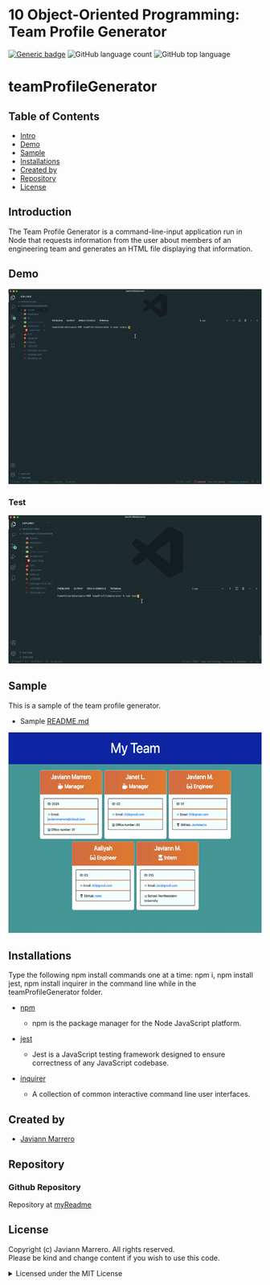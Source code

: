 # 10 Object-Oriented Programming: Team Profile Generator
[![Generic badge](https://img.shields.io/badge/license-MIT-<COLOR>.svg)](#license)
![GitHub language count](https://img.shields.io/github/languages/count/javiistacks/teamProfileGenerator)
![GitHub top language](https://img.shields.io/github/languages/top/javiistacks/teamProfileGenerator)

# teamProfileGenerator

## Table of Contents
* [Intro](#intro)
* [Demo](#demo)
* [Sample](#sample)
* [Installations](#installations)
* [Created by](#created-by)
* [Repository](#repository)
* [License](#license)


 ## Introduction
The Team Profile Generator is a command-line-input application run in Node that requests information from the user about members of an engineering team and generates an HTML file displaying that information.

## Demo
![Screencast Demo](./Assets/example.gif)

### Test
![Screencast Demo](./Assets/test.gif)

## Sample 
 This is a sample of the team profile generator.
* Sample [README.md](./production/team.html)
<img src="./Assets/screenshot.jpg" width="550" height="400">


## Installations
Type the following npm install commands one at a time: npm i, npm install jest, npm install inquirer in the command line while in the teamProfileGenerator folder. 

* [npm](https://docs.npmjs.com/cli/v7/commands/npm-install)
  * npm is the package manager for the Node JavaScript platform. 

* [jest](https://www.npmjs.com/package/jest)
  * Jest is a JavaScript testing framework designed to ensure correctness of any JavaScript codebase.

* [inquirer](https://www.npmjs.com/package/inquirer)
  * A collection of common interactive command line user interfaces.

## Created by
* [Javiann Marrero](https://github.com/javiistacks)


## Repository
### Github Repository
Repository at [myReadme](https://github.com/javiistacks/teamProfileGenerator)

## License

Copyright (c) Javiann Marrero. All rights reserved.<br>
Please be kind and change content if you wish to use this code.

<details><summary>Licensed under the MIT License</summary>

Copyright (c) 2021 - present | Javiann Marrero

<blockquote>
Permission is hereby granted, free of charge, to any person obtaining a copy
of this software and associated documentation files (the "Software"), to deal
in the Software without restriction, including without limitation the rights
to use, copy, modify, merge, publish, distribute, sublicense, and/or sell
copies of the Software, and to permit persons to whom the Software is
furnished to do so, subject to the following conditions:

The above copyright notice and this permission notice shall be included in all
copies or substantial portions of the Software.

THE SOFTWARE IS PROVIDED "AS IS", WITHOUT WARRANTY OF ANY KIND, EXPRESS OR
IMPLIED, INCLUDING BUT NOT LIMITED TO THE WARRANTIES OF MERCHANTABILITY,
FITNESS FOR A PARTICULAR PURPOSE AND NONINFRINGEMENT. IN NO EVENT SHALL THE
AUTHORS OR COPYRIGHT HOLDERS BE LIABLE FOR ANY CLAIM, DAMAGES OR OTHER
LIABILITY, WHETHER IN AN ACTION OF CONTRACT, TORT OR OTHERWISE, ARISING FROM,
OUT OF OR IN CONNECTION WITH THE SOFTWARE OR THE USE OR OTHER DEALINGS IN THE
SOFTWARE.
</blockquote>
</details>
